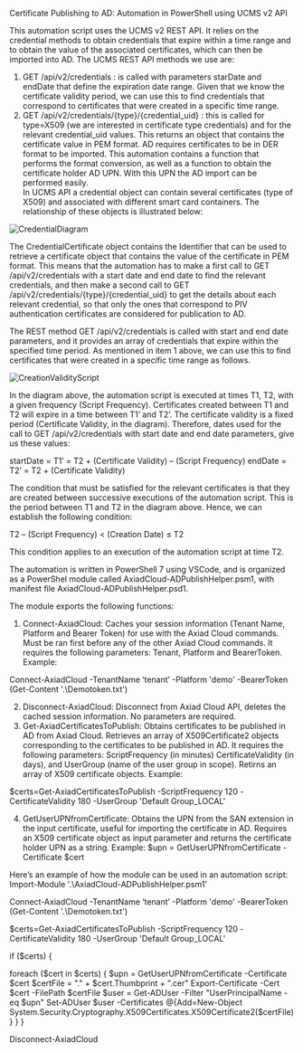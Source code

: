 Certificate Publishing to AD: Automation in PowerShell using UCMS v2 API

This automation script uses the UCMS v2 REST API. It relies on the credential methods to obtain credentials that expire within a time range and to obtain the value of the associated certificates, which can then be imported into AD. The UCMS REST API methods we use are:
1.	GET /api/v2/credentials : is called with parameters starDate and endDate that define the expiration date range. Given that we know the certificate validity period, we can use this to find credentials that correspond to certificates that were created in a specific time range.
2.	GET /api/v2/credentials/{type}/{credential_uid} : this is called for type=X509 (we are interested in certificate type credentials) and for the relevant credential_uid values. This returns an object that contains the certificate value in PEM format. 
AD requires certificates to be in DER format to be imported. This automation contains a function that performs the format conversion, as well as a function to obtain the certificate holder AD UPN. With this UPN the AD import can be performed easily.  
In UCMS API a credential object can contain several certificates (type of X509) and associated with different smart card containers. The relationship of these objects is illustrated below: 

 
![CredentialDiagram](https://github.com/GHmiguel/UcmsADPublish/assets/35546222/56d06da7-c86c-4b06-948d-8a041625b126)

The CredentialCertificate object contains the Identifier that can be used to retrieve a certificate object that contains the value of the certificate in PEM format. This means that the automation has to make a first call to GET /api/v2/credentials with a start date and end date to find the relevant credentials, and then make a second call to GET /api/v2/credentials/{type}/{credential_uid} to get the details about each relevant credential, so that only the ones that correspond to PIV authentication certificates are considered for publication to AD. 

The REST method GET /api/v2/credentials is called with start and end date parameters, and it provides an array of credentials that expire within the specified time period. As mentioned in item 1 above, we can use this to find certificates that were created in a specific time range as follows. 

 ![CreationValidityScript](https://github.com/GHmiguel/UcmsADPublish/assets/35546222/a6316d8e-7f80-4dd4-8260-abf566c04194)


In the diagram above, the automation script is executed at times T1, T2, with a given frequency (Script Frequency). Certificates created between T1 and T2 will expire in a time between T1’ and T2’. The certificate validity is a fixed period (Certificate Validity, in the diagram). Therefore, dates used for the call to GET /api/v2/credentials  with start date and end date parameters, give us these values:

startDate = T1’ = T2 + (Certificate Validity) – (Script Frequency)
endDate = T2’ = T2 + (Certificate Validity)

The condition that must be satisfied for the relevant certificates is that they are created between successive executions of the automation script. This is the period between T1 and T2 in the diagram above. Hence, we can establish the following condition:

T2 – (Script Frequency) < (Creation Date) ≤ T2

This condition applies to an execution of the automation script at time T2.

The automation is written in PowerShell 7 using VSCode, and is organized as a PowerShel module called AxiadCloud-ADPublishHelper.psm1, with manifest file AxiadCloud-ADPublishHelper.psd1.

The module exports the following functions:

1.	Connect-AxiadCloud: Caches your session information (Tenant Name, Platform and Bearer Token) for use with the Axiad Cloud commands. Must be ran first before any of the other Axiad Cloud commands. It requires the following parameters: Tenant, Platform and BearerToken. Example:

Connect-AxiadCloud -TenantName ‘tenant’ -Platform 'demo' -BearerToken (Get-Content '.\Demotoken.txt')

2.	Disconnect-AxiadCloud: Disconnect from Axiad Cloud API, deletes the cached session information. No parameters are required.
3.	Get-AxiadCertificatesToPublish: Obtains certificates to be published in AD from Axiad Cloud. Retrieves an array of X509Certificate2 objects corresponding to the certificates to be published in AD. It requires the following parameters: ScriptFrequency (in minutes)  CertificateValidity (in days), and UserGroup (name of the user group in scope). Retirns an array of X509 certificate objects.  Example: 

$certs=Get-AxiadCertificatesToPublish -ScriptFrequency 120 -CertificateValidity 180 -UserGroup 'Default Group_LOCAL'

4.	GetUserUPNfromCertificate: Obtains the UPN from the SAN extension in the input certificate, useful for importing the certificate in AD. Requires an X509 certificate object as input parameter and returns the certificate holder UPN as a string. Example: 
$upn = GetUserUPNfromCertificate -Certificate $cert

Here’s an example of how the module can be used in an automation script:
Import-Module '.\AxiadCloud-ADPublishHelper.psm1'

Connect-AxiadCloud -TenantName ‘tenant’ -Platform 'demo' -BearerToken (Get-Content '.\Demotoken.txt')

$certs=Get-AxiadCertificatesToPublish -ScriptFrequency 120 -CertificateValidity 180 -UserGroup 'Default Group_LOCAL'

if ($certs) {

foreach ($cert in $certs) { 
    $upn = GetUserUPNfromCertificate -Certificate $cert 
    $certFile = ".\" + $cert.Thumbprint + ".cer"
    Export-Certificate -Cert $cert -FilePath $certFile
    $user = Get-ADUser -Filter "UserPrincipalName -eq $upn"
    Set-ADUser $user -Certificates @{Add=New-Object System.Security.Cryptography.X509Certificates.X509Certificate2($certFile)}
} 
}

Disconnect-AxiadCloud



